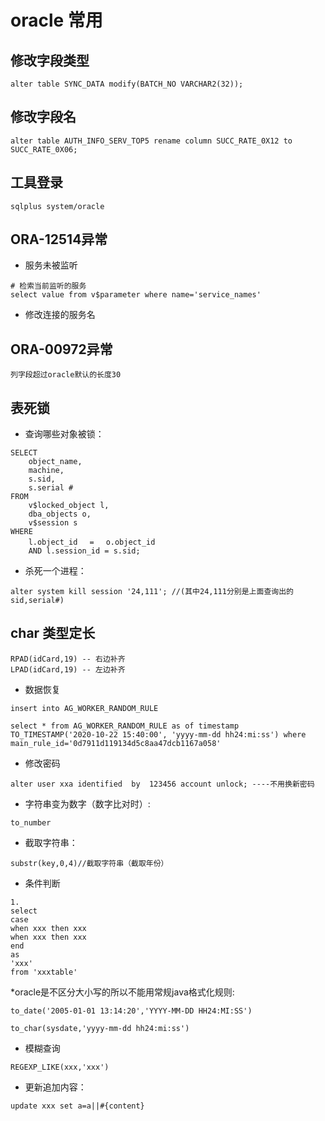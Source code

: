 # oracle 常用

## 修改字段类型
```
alter table SYNC_DATA modify(BATCH_NO VARCHAR2(32));
```

## 修改字段名
```
alter table AUTH_INFO_SERV_TOP5 rename column SUCC_RATE_0X12 to SUCC_RATE_0X06;
```


## 工具登录
```
sqlplus system/oracle
```

## ORA-12514异常
* 服务未被监听
```
# 检索当前监听的服务
select value from v$parameter where name='service_names'
```
* 修改连接的服务名


## ORA-00972异常
```
列字段超过oracle默认的长度30
```

## 表死锁

* 查询哪些对象被锁：
```
SELECT
	object_name,
	machine,
	s.sid,
	s.serial # 
FROM
	v$locked_object l,
	dba_objects o,
	v$session s 
WHERE
	l.object_id　 =　 o.object_id 
	AND l.session_id = s.sid;
```

* 杀死一个进程：
```
alter system kill session '24,111'; //(其中24,111分别是上面查询出的sid,serial#)
```

## char 类型定长
```
RPAD(idCard,19) -- 右边补齐
LPAD(idCard,19) -- 左边补齐
```

* 数据恢复
```
insert into AG_WORKER_RANDOM_RULE

select * from AG_WORKER_RANDOM_RULE as of timestamp  TO_TIMESTAMP('2020-10-22 15:40:00', 'yyyy-mm-dd hh24:mi:ss') where main_rule_id='0d7911d119134d5c8aa47dcb1167a058'
```

* 修改密码
```
alter user xxa identified  by  123456 account unlock; ----不用换新密码
```

* 字符串变为数字（数字比对时）:
```
to_number
```
* 截取字符串：
```
substr(key,0,4)//截取字符串（截取年份）
```
* 条件判断
```
1.
select
case
when xxx then xxx
when xxx then xxx
end
as
'xxx'
from 'xxxtable'
```
*oracle是不区分大小写的所以不能用常规java格式化规则:
```
to_date('2005-01-01 13:14:20','YYYY-MM-DD HH24:MI:SS')
```
```
to_char(sysdate,'yyyy-mm-dd hh24:mi:ss')
```
* 模糊查询
```
REGEXP_LIKE(xxx,'xxx')
```
* 更新追加内容：
```
update xxx set a=a||#{content}
```
